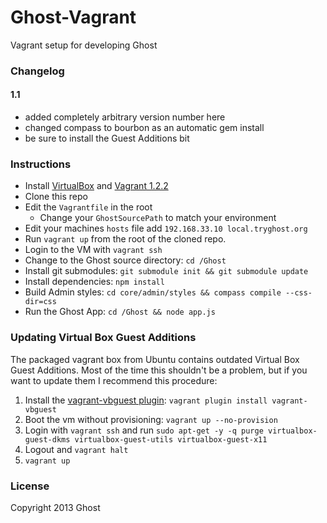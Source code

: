 Ghost-Vagrant
=============

Vagrant setup for developing Ghost

### Changelog

#### 1.1

- added completely arbitrary version number here
- changed compass to bourbon as an automatic gem install
- be sure to install the Guest Additions bit

### Instructions

- Install [VirtualBox](https://www.virtualbox.org/wiki/Downloads) and [Vagrant 1.2.2](http://downloads.vagrantup.com/tags/v1.2.2)
- Clone this repo
- Edit the `Vagrantfile` in the root
    - Change your `GhostSourcePath` to match your environment
- Edit your machines `hosts` file add `192.168.33.10 local.tryghost.org`
- Run `vagrant up` from the root of the cloned repo.
- Login to the VM with `vagrant ssh`
- Change to the Ghost source directory: `cd /Ghost`
- Install git submodules: `git submodule init && git submodule update`
- Install dependencies: `npm install`
- Build Admin styles: `cd core/admin/styles && compass compile --css-dir=css`
- Run the Ghost App: `cd /Ghost && node app.js`

### Updating Virtual Box Guest Additions

The packaged vagrant box from Ubuntu contains outdated Virtual Box Guest Additions.  Most of the time this shouldn't be a problem, but if you want to update them I recommend this procedure:

1. Install the [vagrant-vbguest plugin](https://github.com/dotless-de/vagrant-vbguest): `vagrant plugin install vagrant-vbguest`
1. Boot the vm without provisioning: `vagrant up --no-provision`
1. Login with `vagrant ssh` and run `sudo apt-get -y -q purge virtualbox-guest-dkms virtualbox-guest-utils virtualbox-guest-x11`
1. Logout and `vagrant halt`
1. `vagrant up`

### License

Copyright 2013 Ghost
